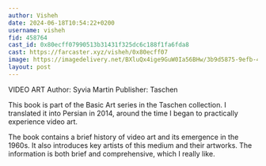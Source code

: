 ```yaml
---
author: Visheh
date: 2024-06-18T10:54:22+0200
username: visheh
fid: 458764
cast_id: 0x80ecff07990513b31431f325dc6c188f1fa6fda8
cast: https://farcaster.xyz/visheh/0x80ecff07
image: https://imagedelivery.net/BXluQx4ige9GuW0Ia56BHw/3b9d5875-9efb-48be-10cd-a1a01a31d700/original
layout: post
---
```


VIDEO ART
Author: Syvia Martin
Publisher: Taschen

This book is part of the Basic Art series in the Taschen collection. I translated it into Persian in 2014, around the time I began to practically experience video art.

The book contains a brief history of video art and its emergence in the 1960s. It also introduces key artists of this medium and their artworks. The information is both brief and comprehensive, which I really like.

<img src='https://imagedelivery.net/BXluQx4ige9GuW0Ia56BHw/3b9d5875-9efb-48be-10cd-a1a01a31d700/original' alt='' referrerpolicy='no-referrer'/>
